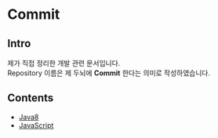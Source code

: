 # Commit

## Intro
제가 직접 정리한 개발 관련 문서입니다.  
Repository 이름은 제 두뇌에 **Commit** 한다는 의미로 작성하였습니다.

## Contents
* [Java8](./java8/README.md)
* [JavaScript](./javascript/README.md)
